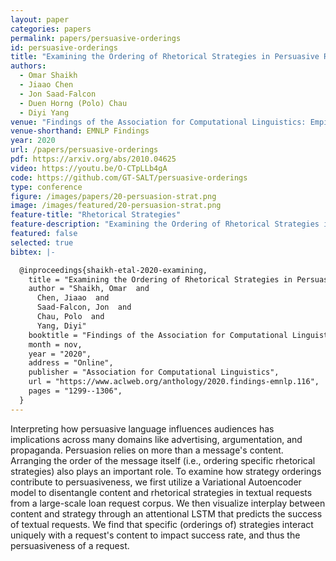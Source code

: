 ```yaml
---
layout: paper
categories: papers
permalink: papers/persuasive-orderings
id: persuasive-orderings
title: "Examining the Ordering of Rhetorical Strategies in Persuasive Requests"
authors: 
  - Omar Shaikh 
  - Jiaao Chen
  - Jon Saad-Falcon
  - Duen Horng (Polo) Chau
  - Diyi Yang
venue: "Findings of the Association for Computational Linguistics: Empirical Methods in Natural Language Processing"
venue-shorthand: EMNLP Findings
year: 2020
url: /papers/persuasive-orderings
pdf: https://arxiv.org/abs/2010.04625
video: https://youtu.be/O-CTpLLb4gA
code: https://github.com/GT-SALT/persuasive-orderings
type: conference
figure: /images/papers/20-persuasion-strat.png
image: /images/featured/20-persuasion-strat.png
feature-title: "Rhetorical Strategies"
feature-description: "Examining the Ordering of Rhetorical Strategies in Persuasive Requests"
featured: false
selected: true
bibtex: |-

  @inproceedings{shaikh-etal-2020-examining,
    title = "Examining the Ordering of Rhetorical Strategies in Persuasive Requests",
    author = "Shaikh, Omar  and
      Chen, Jiaao  and
      Saad-Falcon, Jon  and
      Chau, Polo  and
      Yang, Diyi"
    booktitle = "Findings of the Association for Computational Linguistics: EMNLP 2020",
    month = nov,
    year = "2020",
    address = "Online",
    publisher = "Association for Computational Linguistics",
    url = "https://www.aclweb.org/anthology/2020.findings-emnlp.116",
    pages = "1299--1306",
  }
---
```


Interpreting how persuasive language influences audiences has implications across many domains like advertising, argumentation, and propaganda. Persuasion relies on more than a message's content. Arranging the order of the message itself (i.e., ordering specific rhetorical strategies) also plays an important role. To examine how strategy orderings contribute to persuasiveness, we first utilize a Variational Autoencoder model to disentangle content and rhetorical strategies in textual requests from a large-scale loan request corpus. We then visualize interplay between content and strategy through an attentional LSTM that predicts the success of textual requests. We find that specific (orderings of) strategies interact uniquely with a request's content to impact success rate, and thus the persuasiveness of a request.

